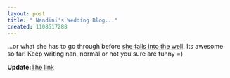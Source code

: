 ```yaml
--- 
layout: post
title: " Nandini's Wedding Blog..."
created: 1108517288
---
```

...or what she has to go through before <a href="http://nimbupani.com/2004/07/14/quote_of_the_day.php">she falls into the well</a>. Its awesome so far! Keep writing nan, normal or not you sure are funny =)
 
<strong>Update:</strong><a href="http://wendelin.blogspot.com/2005/02/wedding-blog-appointed-hour.html">The link</a>
